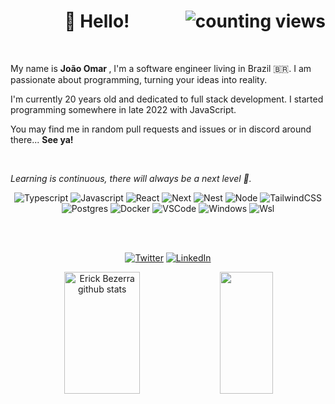 <h1 align="center">👋 Hello!<img alt="counting views" title="Views" align="right" src="https://komarev.com/ghpvc/?username=zdeicidaz&label=&style=flat-square&color=blueviolet" /></h1>

<br />

My name is <b>João Omar </b>, I'm a software engineer living in Brazil 🇧🇷. 
I am passionate about programming, turning your ideas into reality.

I'm currently 20 years old and dedicated to full stack development. I started programming somewhere in late 2022 with JavaScript.

You may find me in random pull requests and issues or in discord around there... <b>See ya!</b>

<br />

<i>Learning is continuous, there will always be a next level 🚀.</i>

<div align="center">

![Typescript](https://img.shields.io/badge/Typescript-black?style=flat-square&logo=typescript)
![Javascript](https://img.shields.io/badge/Javascript-black?style=flat-square&logo=javascript)
![React](https://img.shields.io/badge/React-black?style=flat-square&logo=react)
![Next](https://img.shields.io/badge/Next-black?style=flat-square&logo=next.js)
![Nest](https://img.shields.io/badge/Nest-black?style=flat-square&logo=nestjs&logoColor=EA2845)
![Node](https://img.shields.io/badge/Node-black?style=flat-square&logo=node.js)
![TailwindCSS](https://img.shields.io/badge/Tailwind%20CSS-black?style=flat-square&logo=tailwind-css)
![Postgres](https://img.shields.io/badge/Postgres-black?style=flat-square&logo=postgresql)
![Docker](https://img.shields.io/badge/Docker-black?style=flat-square&logo=docker)
![VSCode](https://img.shields.io/badge/VSCode-black?style=flat-square&logo=visual-studio-code&logoColor=2D9EE9)
<span title="Yeah i know">
![Windows](https://img.shields.io/badge/Windows-black?style=flat-square&logo=windows&logoColor=0174CF)
</span> <span title="Linux with games">
![Wsl](https://img.shields.io/badge/Wsl-black?style=flat-square&logo=linux) </span></div>

<br />
<br />

<div align="center">

[![Twitter](https://img.shields.io/badge/Twitter-black?style=flat-square&logo=twitter)](https://twitter.com/zdeicidaz)
[![LinkedIn](https://img.shields.io/badge/LinkedIn-black?style=flat-square&logo=linkedIn&logoColor=0073B1)](https://linkedin.com/in/devjomar)</div>

<div align="center">
  
<img width="49%" height="195px" src="https://github-readme-stats.vercel.app/api?username=zdeicidaz&show_icons=true&count_private=true&hide_border=true&title_color=7F3ACE&icon_color=7F3ACE&text_color=ffff&bg_color=0d1117" alt="Erick Bezerra github stats" /> 
<img width="41%" height="195px" src="https://github-readme-stats.vercel.app/api/top-langs/?username=zdeicidaz&layout=compact&hide_border=true&title_color=7F3ACE&text_color=ffff&bg_color=0d1117" />  

</div>
